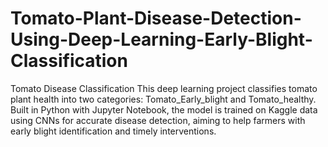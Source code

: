 # Tomato-Plant-Disease-Detection-Using-Deep-Learning-Early-Blight-Classification
 Tomato Disease Classification This deep learning project classifies tomato plant health into two categories: Tomato_Early_blight and Tomato_healthy. Built in Python with Jupyter Notebook, the model is trained on Kaggle data using CNNs for accurate disease detection, aiming to help farmers with early blight identification and timely interventions.
